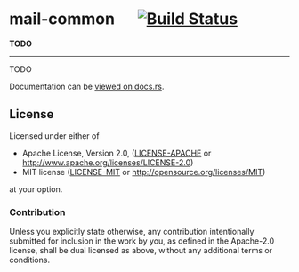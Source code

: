 
# mail-common &emsp; [![Build Status](https://travis-ci.org/1aim/mail_common.svg?branch=master)](https://travis-ci.org/1aim/mail_common)

**TODO**

---

TODO


Documentation can be [viewed on docs.rs](https://docs.rs/mail-common).


## License

Licensed under either of

 * Apache License, Version 2.0, ([LICENSE-APACHE](LICENSE-APACHE) or http://www.apache.org/licenses/LICENSE-2.0)
 * MIT license ([LICENSE-MIT](LICENSE-MIT) or http://opensource.org/licenses/MIT)

at your option.

### Contribution

Unless you explicitly state otherwise, any contribution intentionally submitted
for inclusion in the work by you, as defined in the Apache-2.0 license, shall be dual licensed as above, without any
additional terms or conditions.
